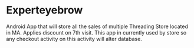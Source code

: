 # Experteyebrow
Android App that will store all the sales of multiple Threading Store located in MA.
Applies discount on 7th visit. 
This app in currently used by store so any checkout activity on this activity will alter database. 

